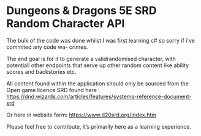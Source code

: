 # Dungeons & Dragons 5E SRD Random Character API
The bulk of the code was done whilst I was first learning c# so sorry if i've commited any code wa- crimes.

The end goal is for it to generate a validrandomised character, with potentiall other endpoints that serve up other random content like ability scores and backstories etc.

All content found within the application should only be sourced from the Open game licence SRD found here : https://dnd.wizards.com/articles/features/systems-reference-document-srd

Or here in website form: https://www.d20srd.org/index.htm

Please feel free to contribute, it’s primarily here as a learning experience.
